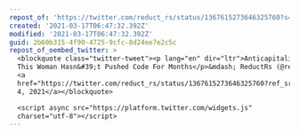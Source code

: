 ```yaml
---
repost_of: 'https://twitter.com/reduct_rs/status/1367615273646325760?s=12'
created: '2021-03-17T06:47:32.392Z'
modified: '2021-03-17T06:47:32.392Z'
guid: 2b60b315-4f90-4725-9cfc-8d24ee7e2c5c
repost_of_oembed_twitter: >
  <blockquote class="twitter-tweet"><p lang="en" dir="ltr">Anticapitalist Icon?
  This Woman Hasn&#39;t Pushed Code For Months</p>&mdash; ReductRs (@reduct_rs)
  <a
  href="https://twitter.com/reduct_rs/status/1367615273646325760?ref_src=twsrc%5Etfw">March
  4, 2021</a></blockquote>

  <script async src="https://platform.twitter.com/widgets.js"
  charset="utf-8"></script>
---
```

 
